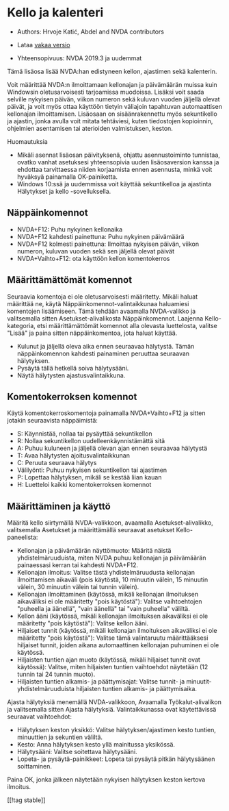 # Kello ja kalenteri #

* Authors: Hrvoje Katić, Abdel and NVDA contributors
* Lataa [vakaa versio][1]

* Yhteensopivuus: NVDA 2019.3 ja uudemmat

Tämä lisäosa lisää NVDA:han edistyneen kellon, ajastimen sekä kalenterin.

Voit määrittää NVDA:n ilmoittamaan kellonajan ja päivämäärän muissa kuin
Windowsin oletusarvoisesti tarjoamissa muodoissa. Lisäksi voit saada
selville nykyisen päivän, viikon numeron sekä kuluvan vuoden jäljellä olevat
päivät, ja voit myös ottaa käyttöön tietyin väliajoin tapahtuvan
automaattisen kellonajan ilmoittamisen. Lisäosaan on sisäänrakennettu myös
sekuntikello ja ajastin, jonka avulla voit mitata tehtäviesi, kuten
tiedostojen kopioinnin, ohjelmien asentamisen tai aterioiden valmistuksen,
keston.

Huomautuksia

* Mikäli asennat lisäosan päivityksenä, ohjattu asennustoiminto tunnistaa,
  ovatko vanhat asetuksesi yhteensopivia uuden lisäosaversion kanssa ja
  ehdottaa tarvittaessa niiden korjaamista ennen asennusta, minkä voit
  hyväksyä painamalla OK-painiketta.
* Windows 10:ssä ja uudemmissa voit käyttää sekuntikelloa ja ajastinta
  Hälytykset ja kello -sovelluksella.

## Näppäinkomennot

* NVDA+F12: Puhu nykyinen kellonaika
* NVDA+F12 kahdesti painettuna: Puhu nykyinen päivämäärä
* NVDA+F12 kolmesti painettuna: Ilmoittaa nykyisen päivän, viikon numeron,
  kuluvan vuoden sekä sen jäljellä olevat päivät
* NVDA+Vaihto+F12: ota käyttöön kellon komentokerros

## Määrittämättömät komennot

Seuraavia komentoja ei ole oletusarvoisesti määritetty. Mikäli haluat
määrittää ne, käytä Näppäinkomennot-valintaikkunaa haluamiesi komentojen
lisäämiseen. Tämä tehdään avaamalla NVDA-valikko ja valitsemalla sitten
Asetukset-alivalikosta Näppäinkomennot. Laajenna Kello-kategoria, etsi
määrittämättömät komennot alla olevasta luettelosta, valitse "Lisää" ja
paina sitten näppäinkomentoa, jota haluat käyttää.

* Kulunut ja jäljellä oleva aika ennen seuraavaa hälytystä. Tämän
  näppäinkomennon kahdesti painaminen peruuttaa seuraavan hälytyksen.
* Pysäytä tällä hetkellä soiva hälytysääni.
* Näytä hälytysten ajastusvalintaikkuna.

## Komentokerroksen komennot

Käytä komentokerroskomentoja painamalla NVDA+Vaihto+F12 ja sitten jotakin
seuraavista näppäimistä:

* S: Käynnistää, nollaa tai pysäyttää sekuntikellon
* R: Nollaa sekuntikellon uudelleenkäynnistämättä sitä
* A: Puhuu kuluneen ja jäljellä olevan ajan ennen seuraavaa hälytystä
* T: Avaa hälytysten ajoitusvalintaikkunan
* C: Peruuta seuraava hälytys
* Välilyönti: Puhuu nykyisen sekuntikellon tai ajastimen
* P: Lopettaa hälytyksen, mikäli se kestää liian kauan
* H: Luetteloi kaikki komentokerroksen komennot

## Määrittäminen ja käyttö

Määritä kello siirtymällä NVDA-valikkoon, avaamalla Asetukset-alivalikko,
valitsemalla Asetukset ja määrittämällä seuraavat asetukset
Kello-paneelista:

* Kellonajan ja päivämäärän näyttömuoto: Määritä näistä yhdistelmäruuduista,
  miten NVDA puhuu kellonajan ja päivämäärän painaessasi kerran tai kahdesti
  NVDA+F12.
* Kellonajan ilmoitus: Valitse tästä yhdistelmäruudusta kellonajan
  ilmoittamisen aikaväli (pois käytöstä, 10 minuutin välein, 15 minuutin
  välein, 30 minuutin välein tai tunnin välein).
* Kellonajan ilmoittaminen (käytössä, mikäli kellonajan ilmoituksen
  aikaväliksi ei ole määritetty "pois käytöstä"): Valitse vaihtoehtojen
  "puheella ja äänellä", "vain äänellä" tai "vain puheella" väliltä.
* Kellon ääni (käytössä, mikäli kellonajan ilmoituksen aikaväliksi ei ole
  määritetty "pois käytöstä"): Valitse kellon ääni.
* Hiljaiset tunnit (käytössä, mikäli kellonajan ilmoituksen aikaväliksi ei
  ole määritetty "pois käytöstä"): Valitse tämä valintaruutu määrittääksesi
  hiljaiset tunnit, joiden aikana automaattinen kellonajan puhuminen ei ole
  käytössä.
* Hiljaisten tuntien ajan muoto (käytössä, mikäli hiljaiset tunnit ovat
  käytössä): Valitse, miten hiljaisten tuntien vaihtoehdot näytetään (12
  tunnin tai 24 tunnin muoto).
* Hiljaisten tuntien alkamis- ja päättymisajat: Valitse tunnit- ja
  minuutit-yhdistelmäruuduista hiljaisten tuntien alkamis- ja päättymisaika.

Ajasta hälytyksiä menemällä NVDA-valikkoon, Avaamalla Työkalut-alivalikon ja
valitsemalla sitten Ajasta hälytyksiä. Valintaikkunassa ovat käytettävissä
seuraavat vaihtoehdot:

* Hälytyksen keston yksikkö: Valitse hälytyksen/ajastimen kesto tuntien,
  minuuttien ja sekuntien väliltä.
* Kesto: Anna hälytyksen kesto yllä mainitussa yksikössä.
* Hälytysääni: Valitse soitettava hälytysääni.
* Lopeta- ja pysäytä-painikkeet: Lopeta tai pysäytä pitkän hälytysäänen
  soittaminen.

Paina OK, jonka jälkeen näytetään nykyisen hälytyksen keston kertova
ilmoitus.

[[!tag stable]]

[1]: https://www.nvaccess.org/addonStore/legacy?file=clock
